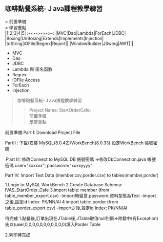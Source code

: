 ## 咖啡點餐系統-Ｊava課程教學練習  <br>
= 前置準備  <br>
= 學習重點  <br>
|1|2|3|4|5|
:--:--:--:--:--:
|MVC|Dao|Lambda|ForEach|JDBC|
|Boxing|UnBoxing|Extends|Implements|Injection|
|toString|iOFile|Regrex|Report||
|WindowBuilder|JSwing|AWT|||
* MVC  <br>
* Dao  <br>
* JDBC
* Lambda 與 匿名函數
* Regrex  <br>
* iOFile Access  <br>
* ForEach
* Injection  <br>

> 咖啡點餐系統-Ｊava課程教學練習<br>
>> Project Name: StartOrderCafe:<br>
>> 前置準備<br>
>> 學習重點<br>

前置準備
Part I: Download Project File

PartII : 
下載/安裝 MySQL(8.0.42)/WorkBench(8.0.33)
設定WorkBench 帳號密碼

Ｐart III:
修改Connect to MySQL DB 帳號密碼
=>修改DbConnection.java 帳號密碼
user="xxxxxx";
password="xxxxyyyy"

Part IV:
Import Test Data (member.csv,porder.csv) to tables(member,porder)

1.Login to MySQL WorkBench
2.Create Database Schema: iVAS_StartOrder_Cafe
3.import table: member   (from table_member_export.csv)
-import時留意,password 資料型態為Text
-import之後,設定id Index: PK/NN/AI
4.import table: porder   (from table_porder_export.csv)
-import之後,設定id Index: PK/NN/AI



待完成
1.點餐後,訂單出現在JTable後,JTable取值null判斷=>除錯中(有Exception)
先以(user,0,0,0,0,0,0,0,0,0,0,0)填入Porder Table 

2.列印待完成

